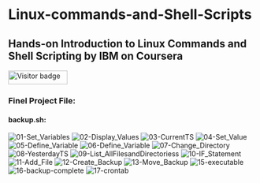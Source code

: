 # Linux-commands-and-Shell-Scripts

## Hands-on Introduction to Linux Commands and Shell Scripting by IBM on Coursera
<div id="badges">
  <img src="https://api.visitorbadge.io/api/visitors?path=jaydattpatel%2FLinux-Shell-Script&label=Visitors&labelColor=%23720026&countColor=%23ffae00" alt="Visitor badge" width="120" height="28"/>
</div>

### Finel Project File:

#### backup.sh:
![01-Set_Variables](https://github.com/jaydattpatel/Linux-commands-and-Shell-Scripts/assets/124486498/d08cccc8-5ff4-4b41-9a5c-3f63666e7422)
![02-Display_Values](https://github.com/jaydattpatel/Linux-commands-and-Shell-Scripts/assets/124486498/49562877-b7b6-44d8-ab9a-a05ad3b3dc7b)
![03-CurrentTS](https://github.com/jaydattpatel/Linux-commands-and-Shell-Scripts/assets/124486498/61ed6460-099b-4599-8c0c-c69a450f40e4)
![04-Set_Value](https://github.com/jaydattpatel/Linux-commands-and-Shell-Scripts/assets/124486498/91e43590-5cef-4c9c-b694-dfd5ec568376)
![05-Define_Variable](https://github.com/jaydattpatel/Linux-commands-and-Shell-Scripts/assets/124486498/3c87310c-e863-4829-bbfd-4cc5f0dd2741)
![06-Define_Variable](https://github.com/jaydattpatel/Linux-commands-and-Shell-Scripts/assets/124486498/2778e1ea-0546-4dd4-b3af-24e0ec69946f)
![07-Change_Directory](https://github.com/jaydattpatel/Linux-commands-and-Shell-Scripts/assets/124486498/b3701252-2513-418d-a3b9-d2337d2b7972)
![08-YesterdayTS](https://github.com/jaydattpatel/Linux-commands-and-Shell-Scripts/assets/124486498/64907312-148b-42d9-93ae-b46b0a5426d7)
![09-List_AllFilesandDirectoriess](https://github.com/jaydattpatel/Linux-commands-and-Shell-Scripts/assets/124486498/befbb581-1b77-4bc8-9144-fc1fb8bc2388)
![10-IF_Statement](https://github.com/jaydattpatel/Linux-commands-and-Shell-Scripts/assets/124486498/204ea99a-4e67-4b62-a4a0-680a1269c763)
![11-Add_File](https://github.com/jaydattpatel/Linux-commands-and-Shell-Scripts/assets/124486498/b983b00b-d2c2-44e9-8a93-5db81fb4cee3)
![12-Create_Backup](https://github.com/jaydattpatel/Linux-commands-and-Shell-Scripts/assets/124486498/b03ff4a9-e4b7-41ac-91d0-929d552f8194)
![13-Move_Backup](https://github.com/jaydattpatel/Linux-commands-and-Shell-Scripts/assets/124486498/da0572e2-90e6-42b1-92bf-93daaa9b6e86)
![15-executable](https://github.com/jaydattpatel/Linux-commands-and-Shell-Scripts/assets/124486498/c108c645-3d86-4a48-a0a5-8e2042b8ecce)
![16-backup-complete](https://github.com/jaydattpatel/Linux-commands-and-Shell-Scripts/assets/124486498/a2953e8f-de51-4b86-b46f-feffb53b4d97)
![17-crontab](https://github.com/jaydattpatel/Linux-commands-and-Shell-Scripts/assets/124486498/aadbfd38-52e5-4fb3-b644-f87d194e16f7)



